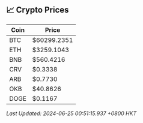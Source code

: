 ## 📈 Crypto Prices

| Coin | Price |
| ---- | ----- |
| BTC | $60299.2351 |
| ETH | $3259.1043 |
| BNB | $560.4216 |
| CRV | $0.3338 |
| ARB | $0.7730 |
| OKB | $40.8626 |
| DOGE | $0.1167 |

_Last Updated: 2024-06-25 00:51:15.937 +0800 HKT_